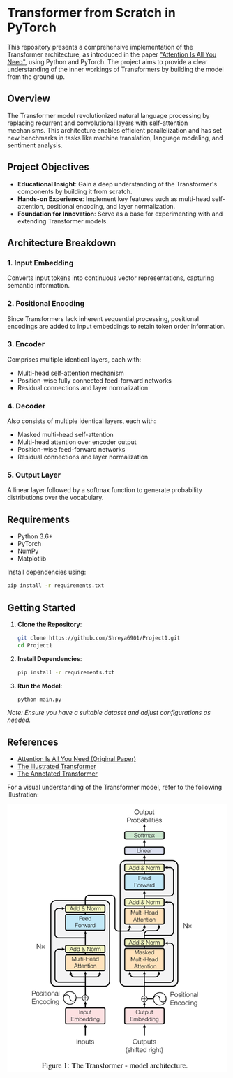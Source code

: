 

# Transformer from Scratch in PyTorch

This repository presents a comprehensive implementation of the Transformer architecture, as introduced in the paper ["Attention Is All You Need"](https://arxiv.org/abs/1706.03762), using Python and PyTorch. The project aims to provide a clear understanding of the inner workings of Transformers by building the model from the ground up.


##  Overview

The Transformer model revolutionized natural language processing by replacing recurrent and convolutional layers with self-attention mechanisms. This architecture enables efficient parallelization and has set new benchmarks in tasks like machine translation, language modeling, and sentiment analysis.


##  Project Objectives

* **Educational Insight**: Gain a deep understanding of the Transformer's components by building it from scratch.
* **Hands-on Experience**: Implement key features such as multi-head self-attention, positional encoding, and layer normalization.
* **Foundation for Innovation**: Serve as a base for experimenting with and extending Transformer models.


##  Architecture Breakdown

### 1. **Input Embedding**

Converts input tokens into continuous vector representations, capturing semantic information.

### 2. **Positional Encoding**

Since Transformers lack inherent sequential processing, positional encodings are added to input embeddings to retain token order information.

### 3. **Encoder**

Comprises multiple identical layers, each with:

* Multi-head self-attention mechanism
* Position-wise fully connected feed-forward networks
* Residual connections and layer normalization

### 4. **Decoder**

Also consists of multiple identical layers, each with:

* Masked multi-head self-attention
* Multi-head attention over encoder output
* Position-wise feed-forward networks
* Residual connections and layer normalization

### 5. **Output Layer**

A linear layer followed by a softmax function to generate probability distributions over the vocabulary.


##  Requirements

* Python 3.6+
* PyTorch
* NumPy
* Matplotlib

Install dependencies using:

```bash
pip install -r requirements.txt
```




##  Getting Started

1. **Clone the Repository**:

   ```bash
   git clone https://github.com/Shreya6901/Project1.git
   cd Project1
   ```



2. **Install Dependencies**:

   ```bash
   pip install -r requirements.txt
   ```



3. **Run the Model**:

   ```bash
   python main.py
   ```



*Note: Ensure you have a suitable dataset and adjust configurations as needed.*


##  References

* [Attention Is All You Need (Original Paper)](https://arxiv.org/abs/1706.03762)
* [The Illustrated Transformer](http://jalammar.github.io/illustrated-transformer/)
* [The Annotated Transformer](http://nlp.seas.harvard.edu/2018/04/03/attention.html)



For a visual understanding of the Transformer model, refer to the following illustration:

![Transformer Architecture](images/transformer_architecture.png)


